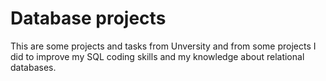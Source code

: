 # Database projects
This are some projects and tasks from Unversity and from some projects I did to improve my SQL coding skills and my knowledge about relational databases. 
